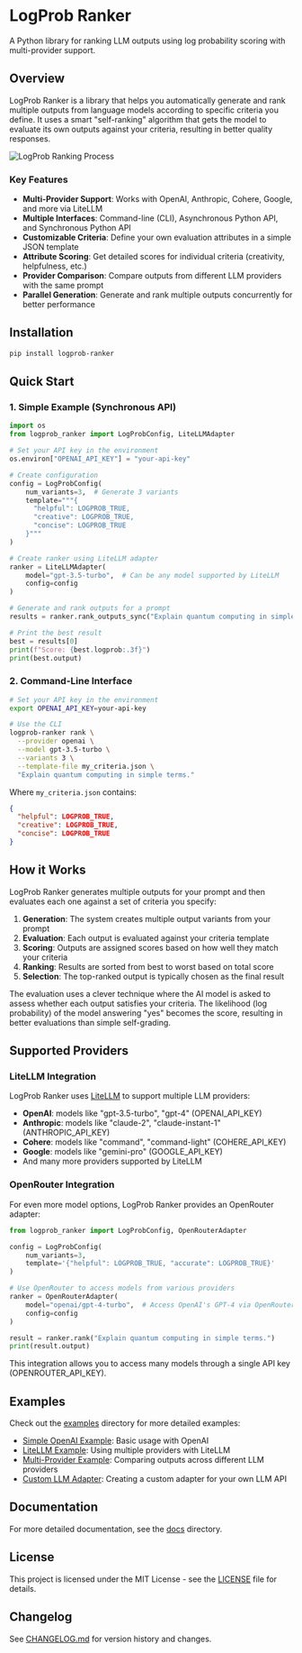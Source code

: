 # LogProb Ranker

A Python library for ranking LLM outputs using log probability scoring with multi-provider support.

## Overview

LogProb Ranker is a library that helps you automatically generate and rank multiple outputs from language models according to specific criteria you define. It uses a smart "self-ranking" algorithm that gets the model to evaluate its own outputs against your criteria, resulting in better quality responses.

![LogProb Ranking Process](https://github.com/tom-doerr/logprob-ranker/raw/main/docs/images/logprob-ranking.png)

### Key Features

- **Multi-Provider Support**: Works with OpenAI, Anthropic, Cohere, Google, and more via LiteLLM
- **Multiple Interfaces**: Command-line (CLI), Asynchronous Python API, and Synchronous Python API
- **Customizable Criteria**: Define your own evaluation attributes in a simple JSON template
- **Attribute Scoring**: Get detailed scores for individual criteria (creativity, helpfulness, etc.)
- **Provider Comparison**: Compare outputs from different LLM providers with the same prompt
- **Parallel Generation**: Generate and rank multiple outputs concurrently for better performance

## Installation

```bash
pip install logprob-ranker
```

## Quick Start

### 1. Simple Example (Synchronous API)

```python
import os
from logprob_ranker import LogProbConfig, LiteLLMAdapter

# Set your API key in the environment
os.environ["OPENAI_API_KEY"] = "your-api-key"

# Create configuration
config = LogProbConfig(
    num_variants=3,  # Generate 3 variants
    template="""{ 
      "helpful": LOGPROB_TRUE,
      "creative": LOGPROB_TRUE,
      "concise": LOGPROB_TRUE
    }"""
)

# Create ranker using LiteLLM adapter
ranker = LiteLLMAdapter(
    model="gpt-3.5-turbo",  # Can be any model supported by LiteLLM
    config=config
)

# Generate and rank outputs for a prompt
results = ranker.rank_outputs_sync("Explain quantum computing in simple terms.")

# Print the best result
best = results[0]
print(f"Score: {best.logprob:.3f}")
print(best.output)
```

### 2. Command-Line Interface

```bash
# Set your API key in the environment
export OPENAI_API_KEY=your-api-key

# Use the CLI
logprob-ranker rank \
  --provider openai \
  --model gpt-3.5-turbo \
  --variants 3 \
  --template-file my_criteria.json \
  "Explain quantum computing in simple terms."
```

Where `my_criteria.json` contains:

```json
{
  "helpful": LOGPROB_TRUE,
  "creative": LOGPROB_TRUE,
  "concise": LOGPROB_TRUE
}
```

## How it Works

LogProb Ranker generates multiple outputs for your prompt and then evaluates each one against a set of criteria you specify:

1. **Generation**: The system creates multiple output variants from your prompt
2. **Evaluation**: Each output is evaluated against your criteria template
3. **Scoring**: Outputs are assigned scores based on how well they match your criteria
4. **Ranking**: Results are sorted from best to worst based on total score
5. **Selection**: The top-ranked output is typically chosen as the final result

The evaluation uses a clever technique where the AI model is asked to assess whether each output satisfies your criteria. The likelihood (log probability) of the model answering "yes" becomes the score, resulting in better evaluations than simple self-grading.

## Supported Providers

### LiteLLM Integration

LogProb Ranker uses [LiteLLM](https://github.com/BerriAI/litellm) to support multiple LLM providers:

- **OpenAI**: models like "gpt-3.5-turbo", "gpt-4" (OPENAI_API_KEY)
- **Anthropic**: models like "claude-2", "claude-instant-1" (ANTHROPIC_API_KEY)
- **Cohere**: models like "command", "command-light" (COHERE_API_KEY)
- **Google**: models like "gemini-pro" (GOOGLE_API_KEY)
- And many more providers supported by LiteLLM

### OpenRouter Integration

For even more model options, LogProb Ranker provides an OpenRouter adapter:

```python
from logprob_ranker import LogProbConfig, OpenRouterAdapter

config = LogProbConfig(
    num_variants=3,
    template='{"helpful": LOGPROB_TRUE, "accurate": LOGPROB_TRUE}'
)

# Use OpenRouter to access models from various providers
ranker = OpenRouterAdapter(
    model="openai/gpt-4-turbo",  # Access OpenAI's GPT-4 via OpenRouter
    config=config
)

result = ranker.rank("Explain quantum computing in simple terms.")
print(result.output)
```

This integration allows you to access many models through a single API key (OPENROUTER_API_KEY).

## Examples

Check out the [examples](logprob_ranker/examples/) directory for more detailed examples:

- [Simple OpenAI Example](logprob_ranker/examples/simple_openai_example.py): Basic usage with OpenAI
- [LiteLLM Example](logprob_ranker/examples/litellm_example.py): Using multiple providers with LiteLLM
- [Multi-Provider Example](logprob_ranker/examples/multi_provider_example.py): Comparing outputs across different LLM providers
- [Custom LLM Adapter](logprob_ranker/examples/custom_llm_adapter.py): Creating a custom adapter for your own LLM API

## Documentation

For more detailed documentation, see the [docs](logprob_ranker/docs/) directory.

## License

This project is licensed under the MIT License - see the [LICENSE](logprob_ranker/LICENSE) file for details.

## Changelog

See [CHANGELOG.md](logprob_ranker/CHANGELOG.md) for version history and changes.